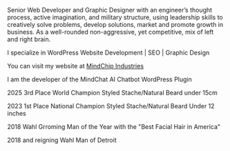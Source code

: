 Senior Web Developer and Graphic Designer with an engineer’s thought process, active imagination, and military structure, using leadership skills to creatively solve problems, develop solutions, market and promote growth in business. As a well-rounded non-aggressive, yet competitive, mix of left and right brain.

I specialize in WordPress Website Development | SEO | Graphic Design

You can visit my website at <a href="https://mindchip.net" title="MindChip Industries | Detroit WordPress" alt="MindChip Industries | Detroit WordPress">MindChip Industries</a>

I am the developer of the MindChat AI Chatbot WordPress Plugin

2025 3rd Place World Champion Styled Stache/Natural Beard under 15cm

2023 1st Place National Champion Styled Stache/Natural Beard Under 12 inches

2018 Wahl Grroming Man of the Year with the "Best Facial Hair in America"

2018 and reigning Wahl Man of Detroit
<!--
**jason-heien/jason-heien** is a ✨ _special_ ✨ repository because its `README.md` (this file) appears on your GitHub profile.

Here are some ideas to get you started:

- 🔭 I’m currently working on ...
- 🌱 I’m currently learning ...
- 👯 I’m looking to collaborate on ...
- 🤔 I’m looking for help with ...
- 💬 Ask me about ...
- 📫 How to reach me: ...
- 😄 Pronouns: ...
- ⚡ Fun fact: ...
-->
